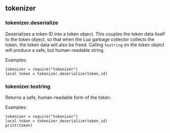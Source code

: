 ## tokenizer

### tokenizer.deserialize

Deserializes a token ID into a token object. This couples the token data
itself to the token object, so that when the Lua garbage collector collects
the token, the token data will also be freed. Calling `tostring` on the
token object will produce a safe, but human-readable string.

Examples:

    tokenizer = require("tokenizer")
    local token = tokenizer.deserialize(token_id)


### tokenizer.tostring

Returns a safe, human-readable form of the token.

Examples:

    tokenizer = require("tokenizer")
    local token = tokenizer.deserialize(token_id)
    print(token)


